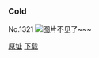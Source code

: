 ### Cold
No.1321
![图片不见了~~~](https://imgs.xkcd.com/comics/cold.png)

[原址](https://xkcd.com//1321) [下载](https://imgs.xkcd.com/comics/cold.png)

